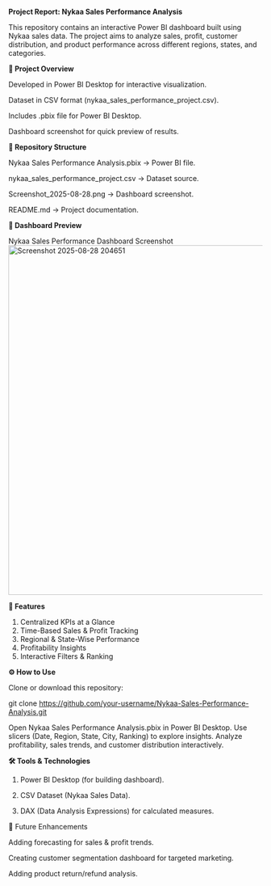 **Project Report: Nykaa Sales Performance Analysis**

This repository contains an interactive Power BI dashboard built using Nykaa sales data.
The project aims to analyze sales, profit, customer distribution, and product performance across different regions, states, and categories.

**🚀 Project Overview**

Developed in Power BI Desktop for interactive visualization.

Dataset in CSV format (nykaa_sales_performance_project.csv).

Includes .pbix file for Power BI Desktop.

Dashboard screenshot for quick preview of results.


**📂 Repository Structure**

Nykaa Sales Performance Analysis.pbix → Power BI file.

nykaa_sales_performance_project.csv → Dataset source.

Screenshot_2025-08-28.png → Dashboard screenshot.

README.md → Project documentation.


**📸 Dashboard Preview**

Nykaa Sales Performance Dashboard Screenshot
<img width="1242" height="692" alt="Screenshot 2025-08-28 204651" src="https://github.com/user-attachments/assets/f95d6c96-acee-4167-83a0-2b1f5781c245" />


**🔑 Features**

1. Centralized KPIs at a Glance
2. Time-Based Sales & Profit Tracking
3. Regional & State-Wise Performance
4. Profitability Insights
5. Interactive Filters & Ranking
   

**⚙️ How to Use**

Clone or download this repository:

git clone https://github.com/your-username/Nykaa-Sales-Performance-Analysis.git


Open Nykaa Sales Performance Analysis.pbix in Power BI Desktop.
Use slicers (Date, Region, State, City, Ranking) to explore insights.
Analyze profitability, sales trends, and customer distribution interactively.


**🛠 Tools & Technologies**

  1. Power BI Desktop (for building dashboard).

  2. CSV Dataset (Nykaa Sales Data).

  3. DAX (Data Analysis Expressions) for calculated measures.
     

📌 Future Enhancements

Adding forecasting for sales & profit trends.

Creating customer segmentation dashboard for targeted marketing.

Adding product return/refund analysis.

